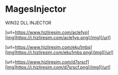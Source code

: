 # MagesInjector
WIN32 DLL INJECTOR

[url=https://www.hizliresim.com/acle1yp][img]https://i.hizliresim.com/acle1yp.png[/img][/url]

[url=https://www.hizliresim.com/eku1mbs][img]https://i.hizliresim.com/eku1mbs.png[/img][/url]

[url=https://www.hizliresim.com/d7srscf][img]https://i.hizliresim.com/d7srscf.png[/img][/url]
